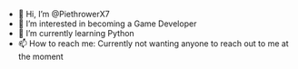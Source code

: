- 👋 Hi, I’m @PiethrowerX7
- 👀 I’m interested in becoming a Game Developer
- 🌱 I’m currently learning Python
- 📫 How to reach me: Currently not wanting anyone to reach out to me at the moment

<!---
PiethrowerX7/PiethrowerX7 is a ✨ special ✨ repository because its `README.md` (this file) appears on your GitHub profile.
You can click the Preview link to take a look at your changes.
--->
